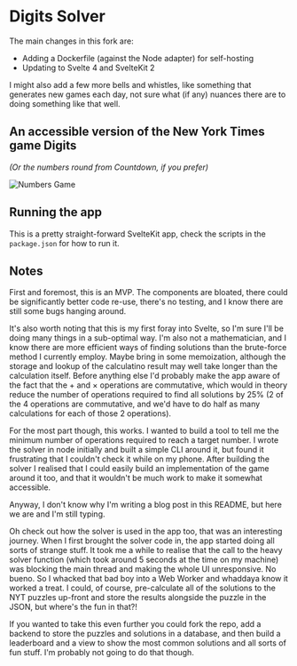 # Digits Solver

The main changes in this fork are:

- Adding a Dockerfile (against the Node adapter) for self-hosting
- Updating to Svelte 4 and SvelteKit 2

I might also add a few more bells and whistles, like something that generates new games each day, not sure what (if any) nuances there are to doing something like that well.

## An accessible version of the New York Times game Digits

_(Or the numbers round from Countdown, if you prefer)_

![Numbers Game](https://github.com/joshfarrant/digits-solver/assets/6840861/6441c0ee-dc89-4ecf-ab9a-ef7ad5996afc)

## Running the app

This is a pretty straight-forward SvelteKit app, check the scripts in the `package.json` for how to run it.

## Notes

First and foremost, this is an MVP. The components are bloated, there could be significantly better code re-use, there's no testing, and I know there are still some bugs hanging around.

It's also worth noting that this is my first foray into Svelte, so I'm sure I'll be doing many things in a sub-optimal way. I'm also not a mathematician, and I know there are more efficient ways of finding solutions than the brute-force method I currently employ. Maybe bring in some memoization, although the storage and lookup of the calculatino result may well take longer than the calculation itself. Before anything else I'd probably make the app aware of the fact that the + and × operations are commutative, which would in theory reduce the number of operations required to find all solutions by 25% (2 of the 4 operations are commutative, and we'd have to do half as many calculations for each of those 2 operations).

For the most part though, this works. I wanted to build a tool to tell me the minimum number of operations required to reach a target number. I wrote the solver in node initially and built a simple CLI around it, but found it frustrating that I couldn't check it while on my phone. After building the solver I realised that I could easily build an implementation of the game around it too, and that it wouldn't be much work to make it somewhat accessible.

Anyway, I don't know why I'm writing a blog post in this README, but here we are and I'm still typing.

Oh check out how the solver is used in the app too, that was an interesting journey. When I first brought the solver code in, the app started doing all sorts of strange stuff. It took me a while to realise that the call to the heavy solver function (which took around 5 seconds at the time on my machine) was blocking the main thread and making the whole UI unresponsive. No bueno. So I whacked that bad boy into a Web Worker and whaddaya know it worked a treat. I could, of course, pre-calculate all of the solutions to the NYT puzzles up-front and store the results alongside the puzzle in the JSON, but where's the fun in that?!

If you wanted to take this even further you could fork the repo, add a backend to store the puzzles and solutions in a database, and then build a leaderboard and a view to show the most common solutions and all sorts of fun stuff. I'm probably not going to do that though.
